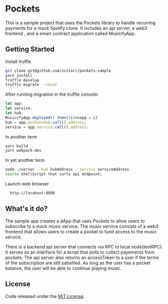# Pockets


This is a sample project that uses the Pockets library to handle recurring payments for a mock Spotify clone. It includes an api server, a web3 frontend , and a smart contract application called MusicifyApp.



## Getting Started
Install truffle
```sh
git clone git@github.com/zcstarr/pockets-sample
yarn install
truffle develop
truffle migrate --reset
```

After running migration in the truffle console:
```js
let app;
let service;
let hub;
MusicifyApp.deployed().then((i)=>app = i)
hub = app.pocketsHub.call().address;
service = app.service.call().address;
```

In another term
```sh
yarn build
yarn webpack-dev
```

In yet another term
```sh
node ./server --hub hubAddress --service serviceAddress
source shellScript that curls api endpoint;
```

Launch web browser
```sh
  http://locahost:8080
```

## What's it do? 

The sample app creates a dApp that uses Pockets to allow users to subscribe to
a mock music service. The music service consists of a web3 frontend that allows users to create a pocket to fund access to the music service. 

There is a backend api server that connects via RPC to local node(testRPC). It serves as an interface for a script that polls to collect payements from pockets. The api server also returns an accessToken to a user if the terms of the subscription are still satisified. As long as the user has a pocket balance, the user will be able to continue playing music.

## License
Code released under the [MIT License](https://github.com/Pockets/smart-pockets/blob/master/LICENSE).
